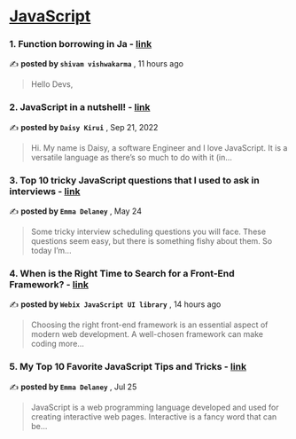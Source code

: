 
<h1><a href=https://medium.com/tag/javascript-development/recommended target="_blank" rel="noopener noreferrer">JavaScript</a></h1>
<h3>1. Function borrowing in Ja - <a href=https://medium.com/@mibatman01/function-borrowing-in-ja-597ee6836fee?source=tag_recommended_feed---------0-84----------javascript_development----------9a7fc3b6_d7de_4a32_93ec_6b4366868f09------- target="_blank" rel="noopener noreferrer">link</a></h3>

✍️ **posted by `shivam vishwakarma`** <date> , 11 hours ago</date>

<blockquote>Hello Devs,</blockquote>

<h3>2. JavaScript in a nutshell! - <a href=https://medium.com/@daisykkirui/javascript-in-a-nutshell-669dab5b6e78?source=tag_recommended_feed---------1-107----------javascript_development----------9a7fc3b6_d7de_4a32_93ec_6b4366868f09------- target="_blank" rel="noopener noreferrer">link</a></h3>

✍️ **posted by `Daisy Kirui`** <date> , Sep 21, 2022</date>

<blockquote>Hi. My name is Daisy, a software Engineer and I love JavaScript. It is a versatile language as there’s so much to do with it (in…</blockquote>

<h3>3. Top 10 tricky JavaScript questions that I used to ask in interviews - <a href=https://medium.com/@emma-delaney/top-10-tricky-javascript-questions-that-i-used-to-ask-in-interviews-2cb3912271a9?source=tag_recommended_feed---------2-85----------javascript_development----------9a7fc3b6_d7de_4a32_93ec_6b4366868f09------- target="_blank" rel="noopener noreferrer">link</a></h3>

✍️ **posted by `Emma Delaney`** <date> , May 24</date>

<blockquote>Some tricky interview scheduling questions you will face. These questions seem easy, but there is something fishy about them. So today I’m…</blockquote>

<h3>4. When is the Right Time to Search for a Front-End Framework? - <a href=https://medium.com/@webix-ui/when-is-the-right-time-to-search-for-a-front-end-framework-fb0545861dc3?source=tag_recommended_feed---------3-84----------javascript_development----------9a7fc3b6_d7de_4a32_93ec_6b4366868f09------- target="_blank" rel="noopener noreferrer">link</a></h3>

✍️ **posted by `Webix JavaScript UI library`** <date> , 14 hours ago</date>

<blockquote>Choosing the right front-end framework is an essential aspect of modern web development. A well-chosen framework can make coding more…</blockquote>

<h3>5. My Top 10 Favorite JavaScript Tips and Tricks - <a href=https://medium.com/@emma-delaney/my-top-10-favorite-javascript-tips-and-tricks-bf0ec0b9bf1d?source=tag_recommended_feed---------4-85----------javascript_development----------9a7fc3b6_d7de_4a32_93ec_6b4366868f09------- target="_blank" rel="noopener noreferrer">link</a></h3>

✍️ **posted by `Emma Delaney`** <date> , Jul 25</date>

<blockquote>JavaScript is a web programming language developed and used for creating interactive web pages. Interactive is a fancy word that can be…</blockquote>

